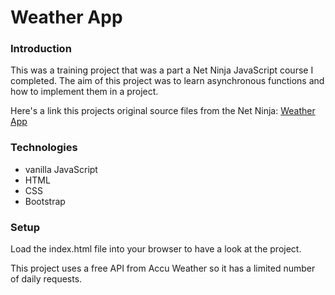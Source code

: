 # Weather App

### Introduction 
This was a training project that was a part a Net Ninja JavaScript course I completed.  The aim of this project was to learn asynchronous functions and how to implement them in a project. 

Here's a link this projects original source files from the Net Ninja: [Weather App](https://github.com/iamshaunjp/modern-javascript/tree/lesson-100)

### Technologies 

* vanilla JavaScript
* HTML
* CSS
* Bootstrap

### Setup 

Load the index.html file into your browser to have a look at the project. 

This project uses a free API from Accu Weather so it has a limited number of daily requests. 
